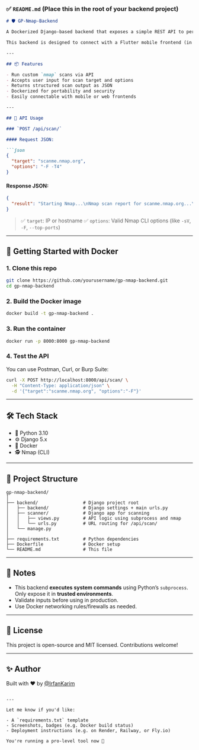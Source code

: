 

### ✅ `README.md` (Place this in the root of your backend project)

````markdown
# 🛡️ GP-Nmap-Backend

A Dockerized Django-based backend that exposes a simple REST API to perform **Nmap scans** for use in penetration testing, reconnaissance, or educational tools.

This backend is designed to connect with a Flutter mobile frontend (in progress) to provide a mobile-first pentesting experience.

---

## 📦 Features

- Run custom `nmap` scans via API
- Accepts user input for scan target and options
- Returns structured scan output as JSON
- Dockerized for portability and security
- Easily connectable with mobile or web frontends

---

## 🚀 API Usage

### `POST /api/scan/`

#### Request JSON:

```json
{
  "target": "scanme.nmap.org",
  "options": "-F -T4"
}
````

#### Response JSON:

```json
{
  "result": "Starting Nmap...\nNmap scan report for scanme.nmap.org...\nPORT\tSTATE\tSERVICE\n..."
}
```

> ✅ `target`: IP or hostname
> ✅ `options`: Valid Nmap CLI options (like `-sV`, `-F`, `--top-ports`)

---

## 🐳 Getting Started with Docker

### 1. Clone this repo

```bash
git clone https://github.com/yourusername/gp-nmap-backend.git
cd gp-nmap-backend
```

### 2. Build the Docker image

```bash
docker build -t gp-nmap-backend .
```

### 3. Run the container

```bash
docker run -p 8000:8000 gp-nmap-backend
```

### 4. Test the API

You can use Postman, Curl, or Burp Suite:

```bash
curl -X POST http://localhost:8000/api/scan/ \
  -H "Content-Type: application/json" \
  -d '{"target":"scanme.nmap.org", "options":"-F"}'
```

---

## 🛠️ Tech Stack

* 🐍 Python 3.10
* ⚙️ Django 5.x
* 🐳 Docker
* 🕵️ Nmap (CLI)

---

## 📁 Project Structure

```
gp-nmap-backend/
│
├── backend/                 # Django project root
│   ├── backend/             # Django settings + main urls.py
│   ├── scanner/             # Django app for scanning
│   │   ├── views.py         # API logic using subprocess and nmap
│   │   └── urls.py          # URL routing for /api/scan/
│   └── manage.py
│
├── requirements.txt         # Python dependencies
├── Dockerfile               # Docker setup
└── README.md                # This file
```

---

## 🔐 Notes

* This backend **executes system commands** using Python’s `subprocess`. Only expose it in **trusted environments**.
* Validate inputs before using in production.
* Use Docker networking rules/firewalls as needed.

---

## 📜 License

This project is open-source and MIT licensed. Contributions welcome!

---

## ✨ Author

Built with ❤️ by [@IrfanKarim](https://github.com/IrfanKarim101)

```

---

Let me know if you'd like:

- A `requirements.txt` template
- Screenshots, badges (e.g. Docker build status)
- Deployment instructions (e.g. on Render, Railway, or Fly.io)

You're running a pro-level tool now 👑
```
